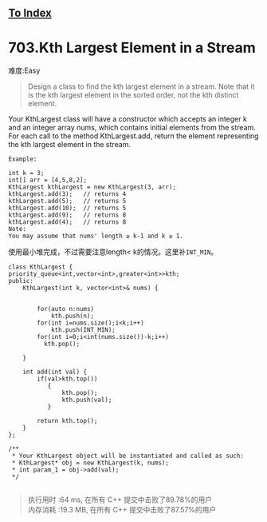 [To Index](/index.md)
---
# 703.Kth Largest Element in a Stream
难度:Easy
> Design a class to find the kth largest element in a stream. Note that it is the kth largest element in the sorted order, not the kth distinct element.

Your KthLargest class will have a constructor which accepts an integer k and an integer array nums, which contains initial elements from the stream. For each call to the method KthLargest.add, return the element representing the kth largest element in the stream.

```
Example:

int k = 3;
int[] arr = [4,5,8,2];
KthLargest kthLargest = new KthLargest(3, arr);
kthLargest.add(3);   // returns 4
kthLargest.add(5);   // returns 5
kthLargest.add(10);  // returns 5
kthLargest.add(9);   // returns 8
kthLargest.add(4);   // returns 8
Note: 
You may assume that nums' length ≥ k-1 and k ≥ 1.
```
使用最小堆完成，不过需要注意length< k的情况。这里补`INT_MIN`。  

```
class KthLargest {
priority_queue<int,vector<int>,greater<int>>kth;
public:
    KthLargest(int k, vector<int>& nums) {
       
      
        for(auto n:nums)
            kth.push(n);
        for(int i=nums.size();i<k;i++)
            kth.push(INT_MIN);
        for(int i=0;i<int(nums.size())-k;i++)
          kth.pop();

    }
    
    int add(int val) {
        if(val>kth.top())
           {
               kth.pop();
               kth.push(val);
           }
     
        return kth.top();
    }
};

/**
 * Your KthLargest object will be instantiated and called as such:
 * KthLargest* obj = new KthLargest(k, nums);
 * int param_1 = obj->add(val);
 */


```

> 执行用时 :64 ms, 在所有 C++ 提交中击败了89.78%的用户   
内存消耗 :19.3 MB, 在所有 C++ 提交中击败了87.57%的用户
